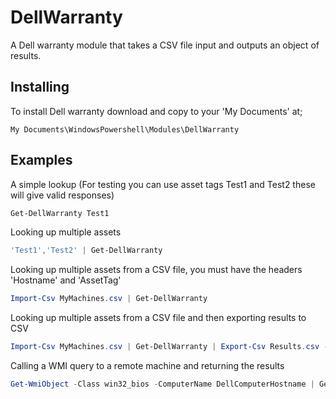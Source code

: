 # DellWarranty
A Dell warranty module that takes a CSV file input and outputs an object of results.

## Installing
To install Dell warranty download and copy to your 'My Documents' at;
```
My Documents\WindowsPowershell\Modules\DellWarranty
```

## Examples
 A simple lookup (For testing you can use asset tags Test1 and Test2 these will give valid responses)
 ```PowerShell
Get-DellWarranty Test1
```
 
Looking up multiple assets
 ```PowerShell
'Test1','Test2' | Get-DellWarranty
```

Looking up multiple assets from a CSV file, you must have the headers 'Hostname' and 'AssetTag'
 ```PowerShell
Import-Csv MyMachines.csv | Get-DellWarranty
```

Looking up multiple assets from a CSV file and then exporting results to CSV 
 ```PowerShell
Import-Csv MyMachines.csv | Get-DellWarranty | Export-Csv Results.csv -NoTypeInformation
```

Calling a WMI query to a remote machine and returning the results
 ```PowerShell
Get-WmiObject -Class win32_bios -ComputerName DellComputerHostname | Get-DellWarranty
```
